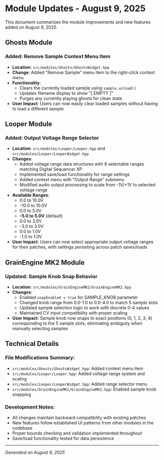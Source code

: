 # Module Updates - August 9, 2025

This document summarizes the module improvements and new features added on August 9, 2025.

## Ghosts Module

### Added: Remove Sample Context Menu Item

- **Location**: `src/modules/Ghosts/GhostsWidget.hpp`
- **Change**: Added "Remove Sample" menu item to the right-click context menu
- **Functionality**: 
  - Clears the currently loaded sample using `sample.unload()`
  - Updates filename display to show "[ EMPTY ]"
  - Purges any currently playing ghosts for clean state
- **User Impact**: Users can now easily clear loaded samples without having to load a different sample

## Looper Module  

### Added: Output Voltage Range Selector

- **Location**: `src/modules/Looper/Looper.hpp` and `src/modules/Looper/LooperWidget.hpp`
- **Changes**:
  - Added voltage range data structures with 8 selectable ranges matching Digital Sequencer XP
  - Implemented save/load functionality for range settings
  - Added context menu with "Output Range" submenu
  - Modified audio output processing to scale from -1V/+1V to selected voltage range
- **Available Ranges**:
  - 0.0 to 10.0V
  - -10.0 to 10.0V  
  - 0.0 to 5.0V
  - **-5.0 to 5.0V** (default)
  - 0.0 to 3.0V
  - -3.0 to 3.0V
  - 0.0 to 1.0V
  - -1.0 to 1.0V
- **User Impact**: Users can now select appropriate output voltage ranges for their patches, with settings persisting across patch saves/loads

## GrainEngine MK2 Module

### Updated: Sample Knob Snap Behavior

- **Location**: `src/modules/GrainEngineMK2/GrainEngineMK2.hpp`
- **Changes**:
  - Enabled `snapEnabled = true` for SAMPLE_KNOB parameter
  - Changed knob range from 0.0-1.0 to 0.0-4.0 to match 5 sample slots
  - Updated sample selection logic to work with discrete 0-4 values
  - Maintained CV input compatibility with proper scaling
- **User Impact**: Sample knob now snaps to exact positions (0, 1, 2, 3, 4) corresponding to the 5 sample slots, eliminating ambiguity when manually selecting samples

## Technical Details

### File Modifications Summary:
- `src/modules/Ghosts/GhostsWidget.hpp`: Added context menu item
- `src/modules/Looper/Looper.hpp`: Added voltage range system and scaling
- `src/modules/Looper/LooperWidget.hpp`: Added range selector menu
- `src/modules/GrainEngineMK2/GrainEngineMK2.hpp`: Enabled sample knob snapping

### Development Notes:
- All changes maintain backward compatibility with existing patches
- New features follow established UI patterns from other modules in the codebase
- Proper bounds checking and validation implemented throughout
- Save/load functionality tested for data persistence

---

*Generated on August 9, 2025*